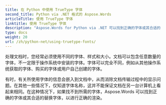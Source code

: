 ```yaml
---
title: 在 Python 中使用 TrueType 字体
second_title: Python via .NET 格式的 Aspose.Words
articleTitle: 使用 TrueType 字体
linktitle: 使用 TrueType 字体
description: "Aspose.Words for Python via .NET 可以找到正确的字体或其合适的替代品以正确呈现文档。这可以确保当没有足够的字体信息时，显示的文档与原始文档之间的差异最小。"
type: docs
weight: 20
url: /zh/python-net/using-truetype-fonts/
---
```


处理文档时，您经常必须使用不同的字体、样式和大小。文档可以包含任意数量的字体，不一定限于操作系统中安装的字体。字体可以完全不同，例如从其他操作系统获取的字体、购买的字体或用户自己创建的字体。

有时，有关所使用字体的信息会嵌入到文档中，从而消除文档传输过程中的显示问题。在其他一些情况下，仅知道字体名称，这并不能保证文档在另一台计算机上看起来相同。在这种情况下，如果找不到所需的字体，Aspose.Words 可以找到正确的字体或其合适的替换字体，以进行正确的渲染。
